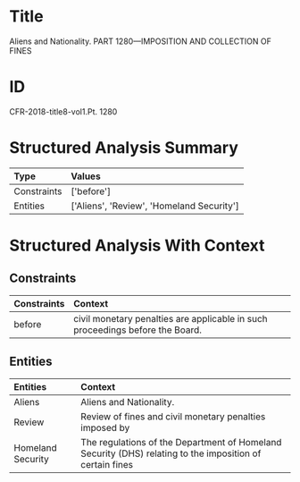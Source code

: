 # Title

 Aliens and Nationality. PART 1280—IMPOSITION AND COLLECTION OF FINES


# ID

 CFR-2018-title8-vol1.Pt. 1280


# Structured Analysis Summary

| Type        | Values                                    |
|:------------|:------------------------------------------|
| Constraints | ['before']                                |
| Entities    | ['Aliens', 'Review', 'Homeland Security'] |


# Structured Analysis With Context

 


## Constraints

| Constraints   | Context                                                                        |
|:--------------|:-------------------------------------------------------------------------------|
| before        | civil monetary penalties are applicable in such proceedings before  the Board. |


## Entities

| Entities          | Context                                                                                                   |
|:------------------|:----------------------------------------------------------------------------------------------------------|
| Aliens            | Aliens  and Nationality.                                                                                  |
| Review            | Review of fines and civil monetary penalties imposed by                                                   |
| Homeland Security | The regulations of the Department of  Homeland Security (DHS) relating to the imposition of certain fines |


